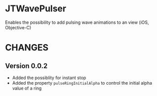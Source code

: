 JTWavePulser
============

Enables the possibility to add pulsing wave animations to an view (iOS, Objective-C)

# CHANGES
## Version 0.0.2
- Added the possiblity for instant stop
- Added the property `pulseRingInitialAlpha` to control the initial alpha value of a ring